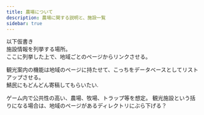 ```yaml
---
title: 農場について
description: 農場に関する説明と、施設一覧
sidebar: true   
---
```

以下仮書き  
施設情報を列挙する場所。  
ここに列挙した上で、地域ごとのページからリンクさせる。  
  
観光案内の機能は地域のページに持たせて、こっちをデータベースとしてリストアップさせる。  
鯖民にもどんどん寄稿してもらいたい.

ゲーム内で公共性の高い、農場、牧場、トラップ等を想定。
観光施設という括りになる場合は、地域のページがあるディレクトリにぶら下げる？
